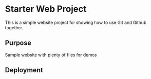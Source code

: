 # Starter Web Project

This is a simple website project for showing how to use Git and Github together.

## Purpose

Sample website with plenty of files for demos

## Deployment
